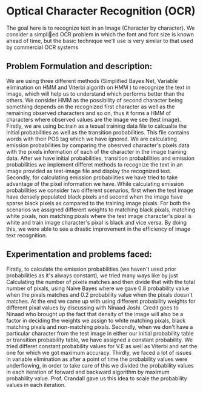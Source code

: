# Optical Character Recognition (OCR)

The goal here is to recognize text in an Image (Character by character).
We consider a simplied OCR problem in which the font and font size is known ahead of time,
but the basic technique we'll use is very similar to that used by commercial OCR systems

## Problem Formulation and description:

We are using three different methods (Simplified Bayes Net, Variable elimination on HMM and Viterbi algorith on HMM  )
to recognize the text in image, which will help us to understand which performs better than the others.
We consider HMM as the possibility of second character being something depends on the recognized first character as well as the
remaining observed characters and so on, thus it forms a HMM of characters where observed values are the image we see (test image).
Firstly, we are using bc.train as a texual training data file to calcualte the initial probabilities as well as
the transition probabilities. This file contains words with their POS tag which we have ignored. We are calculating emission
probabilities by comparing the obesrved character's pixels data with the pixels information of each of the character in the
image training data.
After we have initial probabilities, transition probabilities and emission probabilities we implement differet methods to
recognize the text in an image provided as test-image file and display the recognized text.
Secondly, for calculating emission probabilities we have tried to take advantage of the pixel information we have. While calculating
emission probabilities we consider two different scenarios, first when the test image have densely populated black pixels and second
when the image have sparse black pixels as compared to the training image pixals.
For both the scenarios we assigned different weights to matching black pixals, matching white pixals, non matching pixals where the test
image character's pixal is white and train image character's pixal is black  and vice versa.
By doing this, we were able to see a drastic improvement in the efficiency of image text recognition.


## Experimentation and problems faced:

Firstly, to calculate the emission probabilities (we haven't used prior probabilities as it's always constant), we tried many ways like by just Calculating the number of pixels matches and then divide
that with the total number of pixals, using Naive Bayes where we gave 0.8 probability value when the pixals matches and 0.2 probability
value when the pixals doesn't matches. At the end we came up with using different probability weights for different pixal values by discussing
with Ninaad Joshi. Credit goes to Ninaad who brought up the fact that density of the image will also be a factor in deciding
the weights we assign to white matching pixals, black matching pixals and non-matching pixals.
Secondly, when we don't have a particular character from the test image in either our initial probability table or transition probability table,
we have assigned a constant probability. We tried differet constant probability values for V.E as well as Viterbi and set the one for which
we got maximum accuracy.
Thirdly, we faced a lot of issues in variable elimination as after a point of time the probability values were underflowing, in order to take care
of this we divided the probability values in each iteration of forward and backward algorithm by maximum probability value. Prof. Crandall gave us this
idea to scale the probability values in each iteration.
